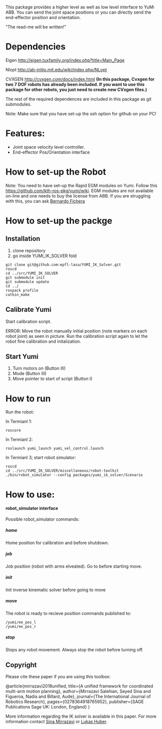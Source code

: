 This package provides a higher level as well as low level interface to YuMi ABB. You can send the joint space positions or you can directly send the end-effector position and orientation.

"The read-me will be written!"
#  Dependencies
Eigen http://eigen.tuxfamily.org/index.php?title=Main_Page

Nlopt http://ab-initio.mit.edu/wiki/index.php/NLopt

CVXGEN http://cvxgen.com/docs/index.html **(In this package, Cvxgen for two 7 DOF robots has already been included. If you want to use this package for other robots, you just need to create new CVxgen files.)**

The rest of the required dependences are included in this package as git submodules.  

Note: Make sure that you have set-up the ssh option for github on your PC!

# Features:

- Joint space velocity level controller. 
- End-effector Pos/Orientation interface

# How to set-up the Robot

Note: You need to have set-up the Rapid EGM modules on Yumi. Follow this https://github.com/kth-ros-pkg/yumi/wiki. EGM modules are not available on-line and one needs to buy the license from ABB. If you are struggling with this, you can ask [Bernardo Fichera](http://lasa.epfl.ch/people/member.php?SCIPER=292897)

# How to set-up the packge

## Installation
1. clone repository 
2. go inside YUMI_IK_SOLVER fold
```
git clone git@github.com:epfl-lasa/YUMI_IK_Solver.git
roscd
cd ../src/YUMI_IK_SOLVER
git submodule init
git submodule update
cd ../
rospack profile
catkin_make
```

## Calibrate Yumi
Start calibration script.

ERROR:
Move the robot manually initial position (note markers on each robot joint) as seen in picture.
Run the calibration script again to let the robot fine calibration and initalization. 

## Start Yumi
1. Turn motors on (Button III)
2. Mode <Auto> (Button III)
3. Move pointer to start of script (Button I)

# How to run

Run the robot:

In Termianl 1:
```
roscore
```
In Termianl 2:
```
roslaunch yumi_launch yumi_vel_control.launch
```
In Termianl 3; start robot simulator:
```
roscd
cd ../src/YUMI_IK_SOLVER/miscellaneous/robot-toolkit
./bin/robot_simulator --config packages/yumi_ik_solver/Scenario
```

# How to use:

#### robot_simulator interface
Possible robot_simulator commands:

##### home 
Home position for calibration and before shutdown.

##### job
Job position (robot with arms elveated). Go to before starting move.

##### init
Init inverse kinematic solver before going to move

##### move
The robot is ready to recieve position commands published to:
```
/yumi/ee_pos_l
/yumi/ee_pos_r
```

##### stop
Stops any robot movement. Always stop the robot before turning off.

## Copyright

Please cite these paper if you are using this toolbox:

@article{mirrazavi2018unified,
  title={A unified framework for coordinated multi-arm motion planning},
  author={Mirrazavi Salehian, Seyed Sina and Figueroa, Nadia and Billard, Aude},
  journal={The International Journal of Robotics Research},
  pages={0278364918765952},
  publisher={SAGE Publications Sage UK: London, England}
}

More information regarding the IK solver is available in this paper. 
For more information contact [Sina Mirrazavi](http://lasa.epfl.ch/people/member.php?SCIPER=233855) or [Lukas Huber](http://lasa.epfl.ch/people/member.php?SCIPER=274454).

